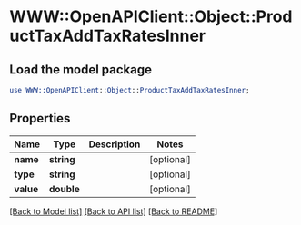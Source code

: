 # WWW::OpenAPIClient::Object::ProductTaxAddTaxRatesInner

## Load the model package
```perl
use WWW::OpenAPIClient::Object::ProductTaxAddTaxRatesInner;
```

## Properties
Name | Type | Description | Notes
------------ | ------------- | ------------- | -------------
**name** | **string** |  | [optional] 
**type** | **string** |  | [optional] 
**value** | **double** |  | [optional] 

[[Back to Model list]](../README.md#documentation-for-models) [[Back to API list]](../README.md#documentation-for-api-endpoints) [[Back to README]](../README.md)


